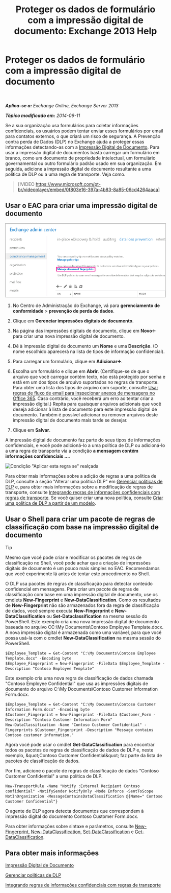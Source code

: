 ﻿---
title: 'Proteger os dados de formulário com a impressão digital de documento: Exchange 2013 Help'
TOCTitle: Proteger os dados de formulário com a impressão digital de documento
ms:assetid: 110c839b-7693-42f6-aa5d-58ce64f4c357
ms:mtpsurl: https://technet.microsoft.com/pt-br/library/Dn635175(v=EXCHG.150)
ms:contentKeyID: 61203500
ms.date: 05/22/2018
mtps_version: v=EXCHG.150
ms.translationtype: MT
---

# Proteger os dados de formulário com a impressão digital de documento

 

_**Aplica-se a:** Exchange Online, Exchange Server 2013_

_**Tópico modificado em:** 2014-09-11_

Se a sua organização usa formulários para coletar informações confidenciais, os usuários podem tentar enviar esses formulários por email para contatos externos, o que criará um risco de segurança. A Prevenção contra perda de Dados (DLP) no Exchange ajuda a proteger essas informações detectando-as com a [Impressão Digital de Documento](overview-of-document-fingerprinting-in-exchange.md). Para usar a impressão digital de documentos basta carregar um formulário em branco, como um documento de propriedade intelectual, um formulário governamental ou outro formulário padrão usado em sua organização. Em seguida, adicione a impressão digital de documento resultante a uma política de DLP ou a uma regra de transporte. Veja como.

> [!VIDEO https://www.microsoft.com/pt-br/videoplayer/embed/0f803e16-397a-4b83-8a85-06cd4264aaca]

## Usar o EAC para criar uma impressão digital de documento

![Caminho para Impressão Digital de Documento na EAT realçada](images/Dn635175.e8562ea7-40ba-4feb-adde-2e81f029fcda(EXCHG.150).png "Caminho para Impressão Digital de Documento na EAT realçada")

1.  No Centro de Administração do Exchange, vá para **gerenciamento de conformidade** \> **prevenção de perda de dados**.

2.  Clique em **Gerenciar impressões digitais de documento**.

3.  Na página das impressões digitais de documento, clique em **Novo**![Ícone Adicionar](images/JJ218640.c1e75329-d6d7-4073-a27d-498590bbb558(EXCHG.150).gif "Ícone Adicionar") para criar uma nova impressão digital de documento.

4.  Dê à impressão digital de documento um **Nome** e uma **Descrição**. (O nome escolhido aparecerá na lista de tipos de informação confidencial).

5.  Para carregar um formulário, clique em **Adicionar**![Ícone Adicionar](images/JJ218640.c1e75329-d6d7-4073-a27d-498590bbb558(EXCHG.150).gif "Ícone Adicionar").

6.  Escolha um formulário e clique em **Abrir**. (Certifique-se de que o arquivo que você carregar contém texto, não está protegido por senha e está em um dos tipos de arquivo suportados no regras de transporte. Para obter uma lista dos tipos de arquivo com suporte, consulte [Usar regras de fluxo de email para inspecionar anexos de mensagens no Office 365](https://technet.microsoft.com/pt-br/library/jj919236\(v=exchg.150\)). Caso contrário, você receberá um erro ao tentar criar a impressão digital.) Repita para quaisquer arquivos adicionais que você deseja adicionar à lista de documento para este impressão digital de documento. Também é possível adicionar ou remover arquivos deste impressão digital de documento mais tarde se desejar.

7.  Clique em **Salvar**.

A impressão digital de documento faz parte do seus tipos de informações confidenciais, e você pode adicioná-lo a uma política de DLP ou adicioná-lo a uma regra de transporte via a condição **a mensagem contém informações confidenciais …**.

![Condição "Aplicar esta regra se" realçada](images/Dn635175.9355a513-a790-48eb-a61b-575ba2ecdfa6(EXCHG.150).png "Condição \"Aplicar esta regra se\" realçada")

Para obter mais informações sobre a adição de regras a uma política de DLP, consulte a seção "Alterar uma política DLP" em [Gerenciar políticas de DLP](manage-dlp-policies-exchange-2013-help.md) e, para obter mais informações sobre a modificação de regras de transporte, consulte [Integrando regras de informações confidenciais com regras de transporte](integrating-sensitive-information-rules-with-transport-rules-exchange-2013-help.md). Se você quiser criar uma nova política, consulte [Criar uma política de DLP a partir de um modelo](how-to-new-dlp-data-loss-prevention-policy-template.md).

## Usar o Shell para criar um pacote de regras de classificação com base na impressão digital de documento


> [!TIP]
> Mesmo que você pode criar e modificar os pacotes de regras de classificação no Shell, você pode achar que a criação de impressões digitais de documento é um pouco mais simples no EAC. Recomendamos que você experimente lá antes de tentar este procedimento no Shell.



O DLP usa pacotes de regras de classificação para detectar conteúdo confidencial em mensagens. Para criar um pacote de regras de classificação com base em uma impressão digital de documento, use os cmdlets **New-Fingerprint** e **New-DataClassification**. Como os resultados de **New-Fingerprint** não são armazenados fora da regra de classificação de dados, você sempre executa **New-Fingerprint** e **New-DataClassification** ou **Set-Dataclassification** na mesma sessão do PowerShell. Este exemplo cria uma nova impressão digital de documento baseada no arquivo CC:\\My Documents\\Contoso Employee Template.docx. A nova impressão digital é armazenada como uma variável, para que você possa usá-la com o cmdlet **New-DataClassification** na mesma sessão do PowerShell.

    $Employee_Template = Get-Content "C:\My Documents\Contoso Employee Template.docx" -Encoding byte
    $Employee_Fingerprint = New-Fingerprint -FileData $Employee_Template -Description "Contoso Employee Template"

Este exemplo cria uma nova regra de classificação de dados chamada "Contoso Employee Confidential" que usa as impressões digitais de documento do arquivo C:\\My Documents\\Contoso Customer Information Form.docx.

    $Employee_Template = Get-Content "C:\My Documents\Contoso Customer Information Form.docx" -Encoding byte
    $Customer_Fingerprint = New-Fingerprint -FileData $Customer_Form -Description "Contoso Customer Information Form"
    New-DataClassification -Name "Contoso Customer Confidential" -Fingerprints $Customer_Fingerprint -Description "Message contains Contoso customer information." 

Agora você pode usar o cmdlet **Get-DataClassification** para encontrar todos os pacotes de regras de classificação de dados de DLP e, neste exemplo, \&quot;Contoso Customer Confidential\&quot; faz parte da lista de pacotes de classificação de dados.

Por fim, adicione o pacote de regras de classificação de dados "Contoso Customer Confidential" a uma política de DLP.

    New-TransportRule -Name "Notify :External Recipient Contoso confidential" -NotifySender NotifyOnly -Mode Enforce -SentToScope NotInOrganization -MessageContainsDataClassification @{Name=" Contoso Customer Confidential"}

O agente de DLP agora detecta documentos que correspondem à impressão digital do documento Contoso Customer Form.docx.

Para obter informações sobre sintaxe e parâmetros, consulte [New-Fingerprint](https://technet.microsoft.com/pt-br/library/dn584142\(v=exchg.150\)), [New-DataClassification](https://technet.microsoft.com/pt-br/library/dn584139\(v=exchg.150\)), [Set-DataClassification](https://technet.microsoft.com/pt-br/library/dn584141\(v=exchg.150\)) e [Get-DataClassification](https://technet.microsoft.com/pt-br/library/jj215720\(v=exchg.150\)).

## Para obter mais informações

[Impressão Digital de Documento](overview-of-document-fingerprinting-in-exchange.md)

[Gerenciar políticas de DLP](manage-dlp-policies-exchange-2013-help.md)

[Integrando regras de informações confidenciais com regras de transporte](integrating-sensitive-information-rules-with-transport-rules-exchange-2013-help.md)

